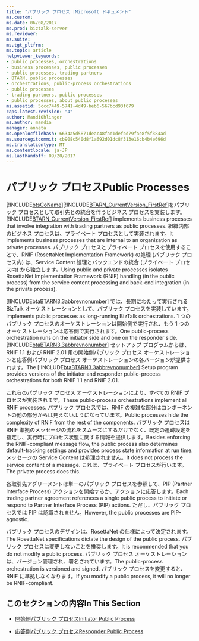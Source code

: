 ```yaml
---
title: "パブリック プロセス |Microsoft ドキュメント"
ms.custom: 
ms.date: 06/08/2017
ms.prod: biztalk-server
ms.reviewer: 
ms.suite: 
ms.tgt_pltfrm: 
ms.topic: article
helpviewer_keywords:
- public processes, orchestrations
- business processes, public processes
- public processes, trading partners
- BTARN, public processes
- orchestrations, public-process orchestrations
- public processes
- trading partners, public processes
- public processes, about public processes
ms.assetid: 5ccc7449-5741-4d49-beb6-567bcd93f679
caps.latest.revision: "4"
author: MandiOhlinger
ms.author: mandia
manager: anneta
ms.openlocfilehash: 6634a5d5871deac48fad1defbd79fae8f5f384ad
ms.sourcegitcommit: cb908c540d8f1a692d01dc8f313e16cb4b4e696d
ms.translationtype: MT
ms.contentlocale: ja-JP
ms.lasthandoff: 09/20/2017
---
```

# <a name="public-processes"></a><span data-ttu-id="f95d2-102">パブリック プロセス</span><span class="sxs-lookup"><span data-stu-id="f95d2-102">Public Processes</span></span>
[!INCLUDE[btsCoName](../../includes/btsconame-md.md)]<span data-ttu-id="f95d2-103">[!INCLUDE[BTARN_CurrentVersion_FirstRef](../../includes/btarn-currentversion-firstref-md.md)]をパブリック プロセスとして取引先との統合を伴うビジネス プロセスを実装します。</span><span class="sxs-lookup"><span data-stu-id="f95d2-103"> [!INCLUDE[BTARN_CurrentVersion_FirstRef](../../includes/btarn-currentversion-firstref-md.md)] implements business processes that involve integration with trading partners as public processes.</span></span> <span data-ttu-id="f95d2-104">組織内部のビジネス プロセスは、プライベート プロセスとして実装されます。</span><span class="sxs-lookup"><span data-stu-id="f95d2-104">It implements business processes that are internal to an organization as private processes.</span></span> <span data-ttu-id="f95d2-105">パブリック プロセスとプライベート プロセスを使用することで、RNIF (RosettaNet Implementation Framework) の処理 (パブリック プロセス内) は、Service Content 処理とバックエンドの統合 (プライベート プロセス内) から独立します。</span><span class="sxs-lookup"><span data-stu-id="f95d2-105">Using public and private processes isolates RosettaNet Implementation Framework (RNIF) handling (in the public process) from the service content processing and back-end integration (in the private process).</span></span>  
  
 [!INCLUDE[btaBTARN3.3abbrevnonumber](../../includes/btabtarn3-3abbrevnonumber-md.md)]<span data-ttu-id="f95d2-106"> では、長期にわたって実行される BizTalk オーケストレーションとして、パブリック プロセスを実装しています。</span><span class="sxs-lookup"><span data-stu-id="f95d2-106"> implements public processes as long-running BizTalk orchestrations.</span></span> <span data-ttu-id="f95d2-107">1 つのパブリック プロセスのオーケストレーションは開始側で実行され、もう 1 つのオーケストレーションは応答側で実行されます。</span><span class="sxs-lookup"><span data-stu-id="f95d2-107">One public-process orchestration runs on the initiator side and one on the responder side.</span></span> <span data-ttu-id="f95d2-108">[!INCLUDE[btaBTARN3.3abbrevnonumber](../../includes/btabtarn3-3abbrevnonumber-md.md)] セットアップ プログラムからは、RNIF 1.1 および RNIF 2.01 用の開始側パブリック プロセス オーケストレーションと応答側パブリック プロセス オーケストレーションの各バージョンが提供されます。</span><span class="sxs-lookup"><span data-stu-id="f95d2-108">The [!INCLUDE[btaBTARN3.3abbrevnonumber](../../includes/btabtarn3-3abbrevnonumber-md.md)] Setup program provides versions of the initiator and responder public-process orchestrations for both RNIF 1.1 and RNIF 2.01.</span></span>  
  
 <span data-ttu-id="f95d2-109">これらのパブリック プロセス オーケストレーションにより、すべての RNIF プロセスが実装されます。</span><span class="sxs-lookup"><span data-stu-id="f95d2-109">These public-process orchestrations implement all RNIF processes.</span></span> <span data-ttu-id="f95d2-110">パブリック プロセスでは、RNIF の複雑な部分はコンポーネントの他の部分からは見えないようになっています。</span><span class="sxs-lookup"><span data-stu-id="f95d2-110">Public processes hide the complexity of RNIF from the rest of the components.</span></span> <span data-ttu-id="f95d2-111">パブリック プロセスは RNIF 準拠のメッセージの流れをスムーズにするだけでなく、既定の追跡設定を指定し、実行時にプロセス状態に関する情報を提供します。</span><span class="sxs-lookup"><span data-stu-id="f95d2-111">Besides enforcing the RNIF-compliant message flow, the public process also determines default-tracking settings and provides process state information at run time.</span></span> <span data-ttu-id="f95d2-112">メッセージの Service Content は処理されません。</span><span class="sxs-lookup"><span data-stu-id="f95d2-112">It does not process the service content of a message.</span></span> <span data-ttu-id="f95d2-113">これは、プライベート プロセスが行います。</span><span class="sxs-lookup"><span data-stu-id="f95d2-113">The private process does this.</span></span>  
  
 <span data-ttu-id="f95d2-114">各取引先アグリーメントは単一のパブリック プロセスを参照して、PIP (Partner Interface Process) アクションを開始するか、アクションに応答します。</span><span class="sxs-lookup"><span data-stu-id="f95d2-114">Each trading partner agreement references a single public process to initiate or respond to Partner Interface Process (PIP) actions.</span></span> <span data-ttu-id="f95d2-115">ただし、パブリック プロセスでは PIP は認識されません。</span><span class="sxs-lookup"><span data-stu-id="f95d2-115">However, the public processes are PIP-agnostic.</span></span>  
  
 <span data-ttu-id="f95d2-116">パブリック プロセスのデザインは、RosettaNet の仕様によって決定されます。</span><span class="sxs-lookup"><span data-stu-id="f95d2-116">The RosettaNet specifications dictate the design of the public process.</span></span> <span data-ttu-id="f95d2-117">パブリック プロセスは変更しないことを推奨します。</span><span class="sxs-lookup"><span data-stu-id="f95d2-117">It is recommended that you do not modify a public process.</span></span> <span data-ttu-id="f95d2-118">パブリック プロセス オーケストレーションは、バージョン管理され、署名されています。</span><span class="sxs-lookup"><span data-stu-id="f95d2-118">The public-process orchestration is versioned and signed.</span></span> <span data-ttu-id="f95d2-119">パブリック プロセスを変更すると、RNIF に準拠しなくなります。</span><span class="sxs-lookup"><span data-stu-id="f95d2-119">If you modify a public process, it will no longer be RNIF-compliant.</span></span>  
  
## <a name="in-this-section"></a><span data-ttu-id="f95d2-120">このセクションの内容</span><span class="sxs-lookup"><span data-stu-id="f95d2-120">In This Section</span></span>  
  
-   [<span data-ttu-id="f95d2-121">開始側パブリック プロセス</span><span class="sxs-lookup"><span data-stu-id="f95d2-121">Initiator Public Process</span></span>](../../adapters-and-accelerators/accelerator-rosettanet/initiator-public-process.md)  
  
-   [<span data-ttu-id="f95d2-122">応答側パブリック プロセス</span><span class="sxs-lookup"><span data-stu-id="f95d2-122">Responder Public Process</span></span>](../../adapters-and-accelerators/accelerator-rosettanet/responder-public-process.md)
